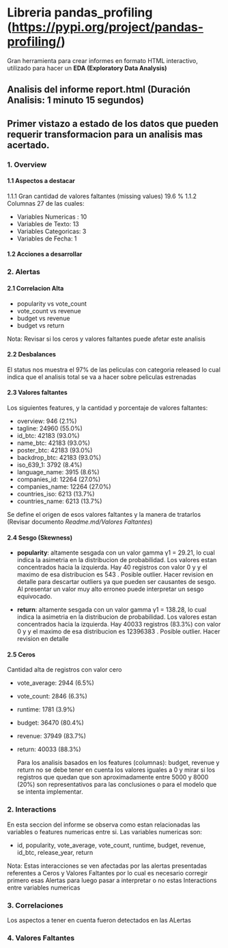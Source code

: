 # Libreria pandas_profiling (https://pypi.org/project/pandas-profiling/)

Gran herramienta para crear informes en formato HTML interactivo, utilizado para hacer un **EDA (Exploratory Data Analysis)**

## Analisis del informe report.html (Duración Analisis: 1 minuto 15 segundos)
## Primer vistazo a estado de los datos que pueden requerir transformacion para un analisis mas acertado.

### 1. Overview

#### 1.1 Aspectos a destacar

1.1.1 Gran cantidad de valores faltantes (missing values) 19.6 %
1.1.2 Columnas 27 de las cuales:
- Variables Numericas :        10
- Variables de Texto:          13
- Variables Categoricas:        3
- Variables de Fecha:           1


#### 1.2 Acciones a desarrollar

### 2. Alertas

#### 2.1 Correlacion Alta

- popularity vs vote_count
- vote_count vs revenue
- budget vs revenue
- budget vs return

Nota: Revisar si los ceros y valores faltantes puede afetar este analisis

#### 2.2 Desbalances

El status nos muestra el 97% de las peliculas con categoria released lo cual indica que el analisis total se va a hacer sobre peliculas estrenadas

#### 2.3 Valores faltantes

Los siguientes features, y la cantidad y porcentaje de valores faltantes:

- overview:         946 (2.1%) 
- tagline:        24960 (55.0%)
- id_btc:         42183 (93.0%) 
- name_btc:       42183 (93.0%) 
- poster_btc:     42183 (93.0%) 
- backdrop_btc:   42183 (93.0%) 
- iso_639_1:       3792 (8.4%) 
- language_name:   3915 (8.6%) 
- companies_id:   12264 (27.0%) 
- companies_name: 12264 (27.0%) 
- countries_iso:   6213 (13.7%) 
- countries_name:  6213 (13.7%)

Se define el origen de esos valores faltantes y la manera de tratarlos (Revisar documento *Readme.md/Valores Faltantes*)

#### 2.4 Sesgo (Skewness)

- **popularity**: altamente sesgada con un valor gamma γ1 = 29.21, lo cual indica la asimetria en la distribucion de probabilidad.
  Los valores estan concentrados hacia la izquierda.
  Hay 40 registros con valor 0 y y el maximo de esa distribucion es 543 . Posible outlier.
  Hacer revision en detalle para descartar outliers ya que pueden ser causantes de sesgo. Al presentar un valor muy alto erroneo puede interpretar un sesgo equivocado.

- **return**: altamente sesgada con un valor gamma γ1 = 138.28, lo cual indica la asimetria en la distribucion de probabilidad. Los valores estan concentrados hacia la izquierda.
  Hay 40033 registros (83.3%) con valor 0 y y el maximo de esa distribucion es 12396383 . Posible outlier.
  Hacer revision en detalle

#### 2.5 Ceros

Cantidad alta de registros con valor cero

- vote_average:    2944 (6.5%) 
- vote_count:      2846 (6.3%) 
- runtime:         1781 (3.9%) 
- budget:         36470 (80.4%) 
- revenue:        37949 (83.7%) 
- return:         40033 (88.3%)

  Para los analisis basados en los features (columnas): budget, revenue y return no se debe tener en cuenta los valores iguales a 0 y mirar si los registros que quedan que son aproximadamente entre 5000 y 8000 (20%) son representativos para las conclusiones o para el modelo que se intenta implementar.

### 2. Interactions

En esta seccion del informe se observa como estan relacionadas las variables o features numericas entre si. Las variables numericas son: 
- id, popularity, vote_average, vote_count, runtime, budget, revenue, id_btc, release_year, return
 
Nota: Estas interacciones se ven afectadas por las alertas presentadas referentes a Ceros y Valores Faltantes por lo cual es necesario corregir primero esas Alertas para luego pasar a interpretar o no estas Interactions entre variables numericas

### 3. Correlaciones

Los aspectos a tener en cuenta fueron detectados en las ALertas

### 4. Valores Faltantes


